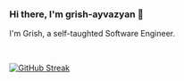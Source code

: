 ### Hi there, I'm grish-ayvazyan 👋

I'm Grish, a self-taughted Software Engineer.

<br>

<!--- <img align="center" src="https://github-readme-stats.vercel.app/api?username=grish-ayvazyan&include_all_commits=true&count_private=true&show_icons=true&line_height=20&title_color=7A7ADB&icon_color=2234AE&text_color=D3D3D3&bg_color=0,000000,130F40" alt="Grish Ayvazyan Github Stats">
-->

<a href="https://github.com/grish-ayvazyan?tab=overview">
  <p>
  
  [![GitHub Streak](https://github-readme-streak-stats.herokuapp.com?user=grish-ayvazyan&theme=tokyonight&hide_border=true)](https://git.io/streak-stats)
  
  </p>
</a>

<!-- [![Top Langs](https://github-readme-stats.vercel.app/api/top-langs/?username=grish-ayvazyan&layout=compact)](https://github.com/anuraghazra/github-readme-stats)


**grish-ayvazyan/grish-ayvazyan** is a ✨ _special_ ✨ repository because its `README.md` (this file) appears on your GitHub profile.

Here are some ideas to get you started:

- 🔭 I’m currently working on ...
- 🌱 I’m currently learning ...
- 👯 I’m looking to collaborate on ...
- 🤔 I’m looking for help with ...
- 💬 Ask me about ...
- 📫 How to reach me: ...
- 😄 Pronouns: ...
- ⚡ Fun fact: ...
-->
